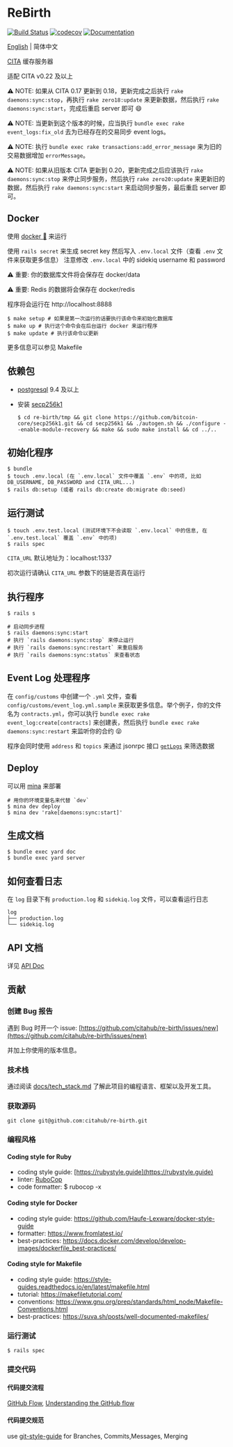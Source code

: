 # ReBirth

[![Build Status](https://travis-ci.org/cryptape/re-birth.svg?branch=master)](https://travis-ci.org/cryptape/re-birth)
[![codecov](https://codecov.io/gh/cryptape/re-birth/branch/master/graph/badge.svg)](https://codecov.io/gh/cryptape/re-birth)
[![Documentation](http://img.shields.io/badge/docs-rdoc.info-blue.svg)](https://www.rubydoc.info/github/cryptape/re-birth/master)

[English](./README.md) | 简体中文

[CITA](http://docs.citahub.com) 缓存服务器

适配 CITA v0.22 及以上

⚠️ NOTE: 如果从 CITA 0.17 更新到 0.18，更新完成之后执行 `rake daemons:sync:stop`，再执行 `rake zero18:update` 来更新数据，然后执行 `rake daemons:sync:start`，完成后重启 server 即可 😄

⚠️ NOTE: 当更新到这个版本的时候，应当执行 `bundle exec rake event_logs:fix_old` 去为已经存在的交易同步 event logs。

⚠️ NOTE: 执行 `bundle exec rake transactions:add_error_message` 来为旧的交易数据增加 `errorMessage`。

⚠️ NOTE: 如果从旧版本 CITA 更新到 0.20，更新完成之后应该执行 `rake daemons:sync:stop` 来停止同步服务，然后执行 `rake zero20:update` 来更新旧的数据，然后执行 `rake daemons:sync:start` 来启动同步服务，最后重启 server 即可。

## Docker

使用 [docker 🐳](https://docs.docker.com/install) 来运行

使用 `rails secret` 来生成 secret key 然后写入 `.env.local` 文件（查看 `.env` 文件来获取更多信息）
注意修改 `.env.local` 中的 sidekiq username 和 password

⚠️ 重要: 你的数据库文件将会保存在 docker/data

⚠️ 重要: Redis 的数据将会保存在 docker/redis

程序将会运行在 http://localhost:8888

```shell
$ make setup # 如果是第一次运行的话要执行该命令来初始化数据库
$ make up # 执行这个命令会在后台运行 docker 来运行程序
$ make update # 执行该命令以更新
```

更多信息可以参见 Makefile

## 依赖包

- [postgresql](https://www.postgresql.org/) 9.4 及以上
- 安装 [secp256k1](https://github.com/bitcoin-core/secp256k1.git)

  ```shell
  $ cd re-birth/tmp && git clone https://github.com/bitcoin-core/secp256k1.git && cd secp256k1 && ./autogen.sh && ./configure --enable-module-recovery && make && sudo make install && cd ../..
  ```

## 初始化程序

```shell
$ bundle
$ touch .env.local (在 `.env.local` 文件中覆盖 `.env` 中的项, 比如 DB_USERNAME, DB_PASSWORD and CITA_URL...)
$ rails db:setup (或者 rails db:create db:migrate db:seed)
```

## 运行测试

```shell
$ touch .env.test.local (测试环境下不会读取 `.env.local` 中的信息, 在 `.env.test.local` 覆盖 `.env` 中的项)
$ rails spec
```

`CITA_URL` 默认地址为：localhost:1337

初次运行请确认 `CITA_URL` 参数下的链是否真在运行

## 执行程序

```shell
$ rails s

# 启动同步进程
$ rails daemons:sync:start
# 执行 `rails daemons:sync:stop` 来停止运行
# 执行 `rails daemons:sync:restart` 来重启服务
# 执行 `rails daemons:sync:status` 来查看状态
```

## Event Log 处理程序

在 `config/customs` 中创建一个 `.yml` 文件，查看 `config/customs/event_log.yml.sample` 来获取更多信息。举个例子，你的文件名为 `contracts.yml`，你可以执行 `bundle exec rake event_log:create[contracts]` 来创建表，然后执行 `bundle exec rake daemons:sync:restart` 来监听你的合约 😝

程序会同时使用 `address` 和 `topics` 来通过 jsonrpc 接口 [`getLogs`](http://docs.citahub.com/en-US/cita/rpc-guide/rpc#getlogs) 来筛选数据

## Deploy

可以用 [mina](https://github.com/mina-deploy/mina) 来部署

```shell
# 用你的环境变量名来代替 `dev` 
$ mina dev deploy
$ mina dev 'rake[daemons:sync:start]'
```

## 生成文档

```shell
$ bundle exec yard doc
$ bundle exec yard server
```
## 如何查看日志

在 `log` 目录下有 `production.log` 和 `sidekiq.log` 文件，可以查看运行日志
```
log
├── production.log
└── sidekiq.log
```

## API 文档
详见 [API Doc](./API_DOC.md)

## 贡献

### 创建 Bug 报告

遇到 Bug 时开一个 issue: [https://github.com/citahub/re-birth/issues/new](https://github.com/citahub/re-birth/issues/new)

并加上你使用的版本信息。

### 技术栈

通过阅读 [docs/tech_stack.md](docs/tech_stack.md) 了解此项目的编程语言、框架以及开发工具。

### 获取源码

```
git clone git@github.com:citahub/re-birth.git
```

### 编程风格

#### Coding style for Ruby

* coding style guide: [https://rubystyle.guide](https://rubystyle.guide)
* linter: [RuboCop](https://github.com/bbatsov/rubocop)
* code formatter: $ rubocop -x


#### Coding style for Docker

* coding style guide: https://github.com/Haufe-Lexware/docker-style-guide
* formatter: https://www.fromlatest.io/
* best-practices: https://docs.docker.com/develop/develop-images/dockerfile_best-practices/

#### Coding style for Makefile

* coding style guide: https://style-guides.readthedocs.io/en/latest/makefile.html
* tutorial: https://makefiletutorial.com/
* conventions: https://www.gnu.org/prep/standards/html_node/Makefile-Conventions.html
* best-practices: https://suva.sh/posts/well-documented-makefiles/


### 运行测试

```
$ rails spec
```

### 提交代码

#### 代码提交流程

[GitHub Flow](https://help.github.com/en/articles/github-flow), [Understanding the GitHub flow](https://guides.github.com/introduction/flow/)

#### 代码提交规范

use [git-style-guide](https://github.com/agis/git-style-guide) for Branches, Commits,Messages, Merging
